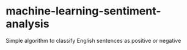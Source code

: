 # machine-learning-sentiment-analysis
Simple algorithm to classify English sentences as positive or negative
